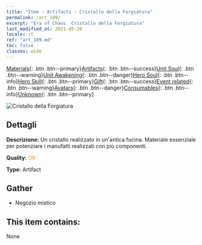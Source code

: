 ```yaml
---
title: "Item - Artifacts - Cristallo della Forgiatura"
permalink: /art_189/
excerpt: "Era of Chaos  Cristallo della Forgiatura"
last_modified_at: 2021-05-28
locale: it
ref: "art_189.md"
toc: false
classes: wide
---
```

 [Materials](/ItemsIT/){: .btn .btn--primary}[Artifacts](/ItemsIT/Artifacts/){: .btn .btn--success}[Unit Soul](/ItemsIT/UnitSoul/){: .btn .btn--warning}[Unit Awakening](/ItemsIT/UnitAwakening/){: .btn .btn--danger}[Hero Soul](/ItemsIT/HeroSoul/){: .btn .btn--info}[Hero Skill](/ItemsIT/HeroSkill/){: .btn .btn--primary}[Gift](/ItemsIT/Gift/){: .btn .btn--success}[Event related](/ItemsIT/Events/){: .btn .btn--warning}[Avatars](/ItemsIT/Avatars/){: .btn .btn--danger}[Consumables](/ItemsIT/Consumables/){: .btn .btn--info}[Unknown](/ItemsIT/Unknown/){: .btn .btn--primary}

 ![Cristallo della Forgiatura](/images/t/artifact_41002.png)

## Dettagli
 **Descrizione:** Un cristallo realizzato in un'antica fucina. Materiale essenziale per potenziare i manufatti realizzati con più componenti.

 **Quality:** <span style="color: #FF8C00">OK</span>

 **Type:** Artifact

## Gather

*    Negozio mistico 

## This item contains:

  None

